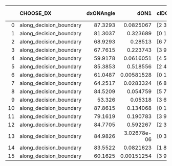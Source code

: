 |    | CHOOSE_DX               |   dxONAngle |        dON1 | cIDON1   |   dON_patch_1 |   nTON |         dON |   dxOFFAngle |       dOFF1 | cIDOFF1   |   dOFF_patch_1 |   nTOFF |        dOFF | SUCCESS   |   nExp |   dual_point_id |   subpoint_time_seconds |   total_execution_time |       logp |   dOFF/dON | Vote dOFF>dON   |
|---:|:------------------------|------------:|------------:|:---------|--------------:|-------:|------------:|-------------:|------------:|:----------|---------------:|--------:|------------:|:----------|-------:|----------------:|------------------------:|-----------------------:|-----------:|-----------:|:----------------|
|  0 | along_decision_boundary |     87.3293 | 0.0825067   | [2 3]    |   0.0825067   |      1 | 0.0825067   |      68.9756 | 0.0755093   | [2 3]     |    0.0755093   |       1 | 0.0755093   | False     |      1 |               7 |                2.17384  |                6.74838 |  0         |   0.915191 | False           |
|  1 | along_decision_boundary |     81.3037 | 0.323689    | [0 1]    |   0.323689    |      1 | 0.323689    |      72.0735 | 0.44076     | [0 1]     |    0.44076     |       1 | 0.44076     | True      |      2 |              10 |                4.71493  |               23.0642  | -0.5       |   1.36168  | True            |
|  2 | along_decision_boundary |     68.9293 | 0.28513     | [6 7]    |   0.28513     |      1 | 0.28513     |      68.4954 | 0.0853989   | [6 7]     |    0.0853989   |       1 | 0.0853989   | False     |      3 |              15 |                2.14128  |               35.3131  | -0         |   0.299509 | False           |
|  3 | along_decision_boundary |     67.7615 | 0.223743    | [3 9]    |   0.223743    |      1 | 0.223743    |      61.0621 | 0.684976    | [3 9]     |    0.684976    |       1 | 0.684976    | True      |      4 |              21 |                6.34965  |               47.8023  | -0.166667  |   3.06144  | True            |
|  4 | along_decision_boundary |     59.9178 | 0.0616051   | [4 5]    |   0.0616051   |      1 | 0.0616051   |      64.08   | 0.0346372   | [4 5]     |    0.0346372   |       1 | 0.0346372   | False     |      5 |              37 |                1.27432  |               82.0822  | -0         |   0.562246 | False           |
|  5 | along_decision_boundary |     85.3853 | 0.518556    | [2 4]    |   0.518556    |      1 | 0.518556    |      64.8694 | 0.613441    | [2 4]     |    0.613441    |       1 | 0.613441    | True      |      6 |              73 |                3.92585  |              121.365   | -0.1       |   1.18298  | True            |
|  6 | along_decision_boundary |     61.0487 | 0.00581528  | [0 1]    |   0.00581528  |      1 | 0.00581528  |      65.5261 | 0.0629281   | [0 1]     |    0.0629281   |       1 | 0.0629281   | True      |      7 |              88 |                1.1695   |              145.875   | -0         |  10.8212   | True            |
|  7 | along_decision_boundary |     64.2517 | 0.0283324   | [6 8]    |   0.0283324   |      1 | 0.0283324   |      60.1385 | 0.185646    | [6 8]     |    0.185646    |       1 | 0.185646    | True      |      8 |             100 |                1.63162  |              166.534   | -0.0714286 |   6.55242  | True            |
|  8 | along_decision_boundary |     84.5209 | 0.054759    | [5 7]    |   0.054759    |      1 | 0.054759    |      69.6925 | 0.250929    | [5 7]     |    0.250929    |       1 | 0.250929    | True      |      9 |             111 |                2.38213  |              196.54    | -0.25      |   4.58242  | True            |
|  9 | along_decision_boundary |     53.326  | 0.05318     | [3 6]    |   0.05318     |      1 | 0.05318     |      51.3093 | 0.219955    | [3 6]     |    0.219955    |       1 | 0.219955    | True      |     10 |             114 |                1.83062  |              209.818   | -0.5       |   4.13605  | True            |
| 10 | along_decision_boundary |     87.8615 | 0.134068    | [0 1]    |   0.134068    |      1 | 0.134068    |      83.8827 | 0.101081    | [0 1]     |    0.101081    |       1 | 0.101081    | False     |     11 |             124 |                1.60169  |              218.907   | -0.8       |   0.753957 | False           |
| 11 | along_decision_boundary |     79.1619 | 0.190783    | [3 9]    |   0.190783    |      1 | 0.190783    |      76.4142 | 0.448483    | [3 9]     |    0.448483    |       1 | 0.448483    | True      |     12 |             144 |                3.0467   |              249.434   | -0.409091  |   2.35075  | True            |
| 12 | along_decision_boundary |     84.7705 | 0.592267    | [2 3]    |   0.592267    |      1 | 0.592267    |      70.4086 | 1.38786     | [2 3]     |    1.38786     |       1 | 1.38786     | True      |     13 |             195 |                9.21696  |              306.717   | -0.666667  |   2.3433   | True            |
| 13 | along_decision_boundary |     84.9826 | 3.02678e-06 | [0 3]    |   3.02678e-06 |      1 | 3.02678e-06 |      85.9799 | 4.53394e-06 | [1 3]     |    4.53394e-06 |       1 | 4.53394e-06 | True      |     14 |             217 |                0.594451 |              343.57    | -0.961538  |   1.49794  | True            |
| 14 | along_decision_boundary |     83.5522 | 0.0821623   | [1 8]    |   0.0821623   |      1 | 0.0821623   |      78.1396 | 0.0120448   | [0 8]     |    0.0120448   |       1 | 0.0120448   | False     |     15 |             238 |                1.51329  |              363.653   | -1.28571   |   0.146598 | False           |
| 15 | along_decision_boundary |     60.1625 | 0.00151254  | [3 9]    |   0.00151254  |      1 | 0.00151254  |      69.6364 | 0.142291    | [3 9]     |    0.142291    |       1 | 0.142291    | True      |     16 |             278 |                1.02582  |              404.915   | -0.833333  |  94.0739   | True            |